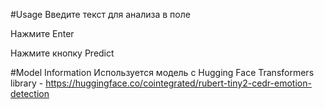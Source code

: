 #Usage
Введите текст для анализа в поле

Нажмите Enter

Нажмите кнопку Predict


#Model Information
Используется модель с Hugging Face Transformers library - https://huggingface.co/cointegrated/rubert-tiny2-cedr-emotion-detection